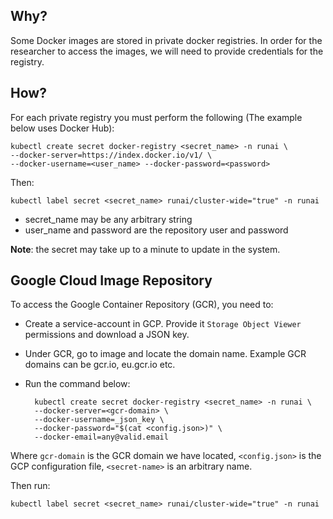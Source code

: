 ## Why?

Some Docker images are stored in private docker registries. In order for the researcher to access the images, we will need to provide credentials for the registry.

## How?

For each private registry you must perform the following (The example below uses Docker Hub):

    kubectl create secret docker-registry <secret_name> -n runai \ 
    --docker-server=https://index.docker.io/v1/ \
    --docker-username=<user_name> --docker-password=<password>

Then:

    kubectl label secret <secret_name> runai/cluster-wide="true" -n runai

* secret_name may be any arbitrary string
* user_name and password are the repository user and password 

__Note__: the secret may take up to a minute to update in the system.

## Google Cloud Image Repository
To access the Google Container Repository (GCR),  you need to:

* Create a service-account in GCP. Provide it ``Storage Object Viewer`` permissions and download a JSON key.
* Under GCR, go to image and locate the domain name. Example GCR domains can be gcr.io, eu.gcr.io etc. 
* Run the command below: 

        kubectl create secret docker-registry <secret_name> -n runai \
        --docker-server=<gcr-domain> \
        --docker-username=_json_key \
        --docker-password="$(cat <config.json>)" \
        --docker-email=any@valid.email

Where ``gcr-domain`` is the GCR domain we have located, ``<config.json>`` is the GCP configuration file, ``<secret-name>`` is an arbitrary name.

Then run:

    kubectl label secret <secret_name> runai/cluster-wide="true" -n runai
